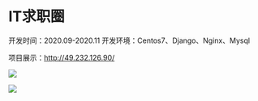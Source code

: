 # IT求职圈

开发时间：2020.09-2020.11
开发环境：Centos7、Django、Nginx、Mysql

项目展示：http://49.232.126.90/

![](https://img.imgdb.cn/item/6003f3b33ffa7d37b37dfa43.png)

![](https://img.imgdb.cn/item/6003f3dd3ffa7d37b37e126a.png)

